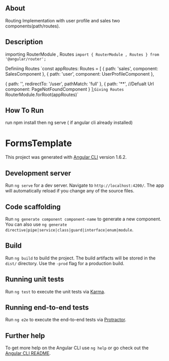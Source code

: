 ## About
 Routing Implementation with user profile and sales two components(path/routes).

## Description 
 importing RouterModule , Routes 
 `import { RouterModule , Routes } from '@angular/router';`

 Definiing Routes
 `const appRoutes: Routes = [
  { path: 'sales',
    component: SalesComponent
   },
  {
    path: 'user',
    component: UserProfileComponent
  },

  {
    path: '',
    redirectTo: '/user',
    pathMatch: 'full'
  },
  { path: '**',  //Defualt Url
    component: PageNotFoundComponent
   }
];`
Giving Routes 
`RouterModule.forRoot(appRoutes)`
 
## How To Run
run npm install
then ng serve ( if angular cli already installed)

# FormsTemplate

This project was generated with [Angular CLI](https://github.com/angular/angular-cli) version 1.6.2.

## Development server

Run `ng serve` for a dev server. Navigate to `http://localhost:4200/`. The app will automatically reload if you change any of the source files.

## Code scaffolding

Run `ng generate component component-name` to generate a new component. You can also use `ng generate directive|pipe|service|class|guard|interface|enum|module`.

## Build

Run `ng build` to build the project. The build artifacts will be stored in the `dist/` directory. Use the `-prod` flag for a production build.

## Running unit tests

Run `ng test` to execute the unit tests via [Karma](https://karma-runner.github.io).

## Running end-to-end tests

Run `ng e2e` to execute the end-to-end tests via [Protractor](http://www.protractortest.org/).

## Further help

To get more help on the Angular CLI use `ng help` or go check out the [Angular CLI README](https://github.com/angular/angular-cli/blob/master/README.md).
